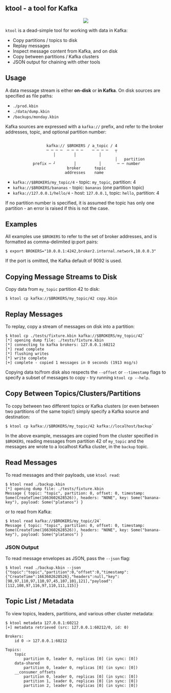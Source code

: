 ## ktool - a tool for Kafka

<p align="center">
<img src="https://s3-eu-west-1.amazonaws.com/iab-assets/ktool.gif" />
</p>

`ktool` is a dead-simple tool for working with data in Kafka:

* Copy partitions / topics to disk
* Replay messages
* Inspect message content from Kafka, and on disk
* Copy between partitions / Kafka clusters
* JSON output for chaining with other tools

## Usage

A data message stream is either **on-disk** or **in Kafka**. On disk sources are
specified as file paths:

* `./prod.kbin`
* `./data/dump.kbin`
* `/backups/monday.kbin`

Kafka sources are expressed with a `kafka://` prefix, and refer to the broker
addresses, topic, and optional partition number:

```
          
                  kafka:// $BROKERS / a_topic / 4
                  ─ ─ ─ ─  ─ ─ ─ ─    ─ ─ ─ ─   ┬
                     │        │          │
                                                │   partition
            prefix ─ ┘        │          │       ─ ─ number
                           broker      topic
                          addresses    name
```

* `kafka://$BROKERS/my_topic/4` - topic: `my_topic`, partition: 4
* `kafka://$BROKERS/bananas` - topic: `bananas` (one partition topic)
* `kafka://127.0.0.1/hello/4` - host: `127.0.0.1`, topic: `hello`, partition: 4

If no partition number is specified, it is assumed the topic has only one
partition - an error is raised if this is not the case.

## Examples

All examples use `$BROKERS` to refer to the set of broker addresses, and is
formatted as comma-delimited ip:port pairs:

```console
$ export BROKERS="10.0.0.1:4242,broker2.internal.network,10.0.0.3"
```

If the port is omitted, the Kafka default of 9092 is used.

## Copying Message Streams to Disk

Copy data from `my_topic` partition 42 to disk:

```console
$ ktool cp kafka://$BROKERS/my_topic/42 copy.kbin
```

## Replay Messages

To replay, copy a stream of messages on disk into a partition:

```console
$ ktool cp ./tests/fixture.kbin kafka://$BROKERS/my_topic/42`
[*] opening dump file: ./tests/fixture.kbin
[*] connecting to kafka brokers: 127.0.0.1:60212
[*] read complete
[*] flushing writes
[*] write complete
[+] complete - copied 1 messages in 0 seconds (1913 msg/s)
```

Copying data to/from disk also respects the `--offset` or `--timestamp` flags to
specify a subset of messages to copy - try running `ktool cp --help`.

## Copy Between Topics/Clusters/Partitions

To copy between two different topics or Kafka clusters (or even between two
partitions of the same topic!) simply specify a Kafka source and destination:

```console
$ ktool cp kafka://$BROKERS/my_topic/42 kafka://localhost/backup`
```

In the above example, messages are copied from the cluster specified in
`$BROKERS`, reading messages from partition 42 of `my_topic` and the messages
are wrote to a localhost Kafka cluster, in the `backup` topic.

## Read Messages

To read messages and their payloads, use `ktool read`:

```console
$ ktool read ./backup.kbin
[*] opening dump file: ./tests/fixture.kbin
Message { topic: "topic", partition: 0, offset: 0, timestamp: Some(CreateTime(1663602628526)), headers: "NONE", key: Some("banana-key"), payload: Some("platanos") }
```

or to read from Kafka:

```console
$ ktool read kafka://$BROKERS/my_topic/24`
Message { topic: "topic", partition: 0, offset: 0, timestamp: Some(CreateTime(1663602628526)), headers: "NONE", key: Some("banana-key"), payload: Some("platanos") }
```

### JSON Output

To read message envelopes as JSON, pass the `--json` flag:

```console
$ ktool read ./backup.kbin --json
{"topic":"topic","partition":0,"offset":0,"timestamp":{"CreateTime":1663602628526},"headers":null,"key":[98,97,110,97,110,97,45,107,101,121],"payload":[112,108,97,116,97,110,111,115]}
```

## Topic List / Metadata

To view topics, leaders, partitions, and various other cluster metadata:

```console
$ ktool metadata 127.0.0.1:60212
[+] metadata retrieved (src: 127.0.0.1:60212/0, id: 0)

Brokers:
	id 0 -> 127.0.0.1:60212

Topics:
	topic
		partition 0, leader 0, replicas [0] (in sync: [0])
	data-shared
		partition 0, leader 0, replicas [0] (in sync: [0])
	__consumer_offsets
		partition 0, leader 0, replicas [0] (in sync: [0])
		partition 1, leader 0, replicas [0] (in sync: [0])
		partition 2, leader 0, replicas [0] (in sync: [0])
```